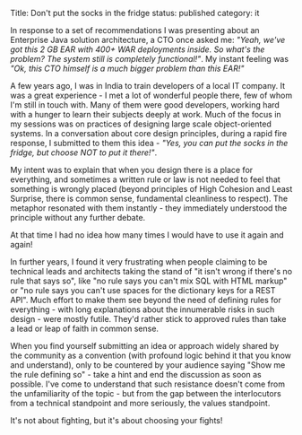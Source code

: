 Title: Don't put the socks in the fridge
status: published
category: it

In response to a set of recommendations I was presenting about an Enterprise 
Java solution architecture, a CTO once asked me: 
*"Yeah, we've got this 2 GB EAR with 400+ WAR deployments inside. 
So what's the problem? The system still is completely functional!"*. 
My instant feeling was 
*"Ok, this CTO himself is a much bigger problem than this EAR!"*

<!-- PELICAN_END_SUMMARY -->

A few years ago, I was in India to train developers of a local IT company. 
It was a great experience - I met a lot of wonderful people there, few of whom 
I'm still in touch with. Many of them were good developers, working hard with a hunger 
to learn their subjects deeply at work. Much of the focus in my sessions was on practices 
of designing large scale object-oriented systems. In a conversation about core design 
principles, during a rapid fire response, I submitted to them this idea - 
*"Yes, you can put the socks in the fridge, but choose NOT to put it there!"*. 

My intent was to explain that when you design there is a place for everything, and sometimes a written rule or law is not needed to feel that something is wrongly placed (beyond principles of High Cohesion and Least Surprise, there is common sense, fundamental cleanliness to respect). The metaphor resonated with them instantly - they immediately understood the principle without any further debate. 

At that time I had no idea how many times I would have to use it again and again!

In further years, I found it very frustrating when people claiming to be technical leads and architects taking the stand of "it isn't wrong if there's no rule that says so", like "no rule says you can't mix SQL with HTML markup" or "no rule says you can't use spaces for the dictionary keys for a REST API". Much effort to make them see beyond the need of defining rules for everything - with long explanations about the innumerable risks in such design - were mostly futile. They'd rather stick to approved rules than take a lead or leap of faith in common sense.

When you find yourself submitting an idea or approach widely shared by the community as a convention (with profound logic behind it that you know and understand), only to be countered by your audience saying "Show me the rule defining so" - take a hint and end the discussion as soon as possible. I've come to understand that such resistance doesn't come from the unfamiliarity of the topic - but from the gap between the interlocutors from a technical standpoint and more seriously, the values standpoint. 

It's not about fighting, but it's about choosing your fights!
